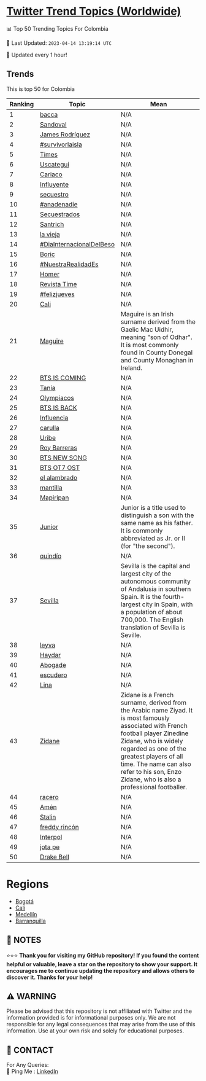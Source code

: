 [Twitter Trend Topics (Worldwide)](https://github.com/ErcinDedeoglu/Twitter-Trend-Topics)
==========


📊 Top 50 Trending Topics For Colombia

📆 Last Updated: `2023-04-14 13:19:14 UTC`

🔧 Updated every 1 hour!


## Trends

This is top 50 for Colombia

| Ranking | Topic | Mean |
| ------- | ------------ | ------------ |
| 1 | [bacca](http://twitter.com/search?q=bacca) | N/A |
| 2 | [Sandoval](http://twitter.com/search?q=Sandoval) | N/A |
| 3 | [James Rodríguez](http://twitter.com/search?q=James+Rodr%c3%adguez) | N/A |
| 4 | [#survivorlaisla](http://twitter.com/search?q=%23survivorlaisla) | N/A |
| 5 | [Times](http://twitter.com/search?q=Times) | N/A |
| 6 | [Uscategui](http://twitter.com/search?q=Uscategui) | N/A |
| 7 | [Cariaco](http://twitter.com/search?q=Cariaco) | N/A |
| 8 | [Influyente](http://twitter.com/search?q=Influyente) | N/A |
| 9 | [secuestro](http://twitter.com/search?q=secuestro) | N/A |
| 10 | [#anadenadie](http://twitter.com/search?q=%23anadenadie) | N/A |
| 11 | [Secuestrados](http://twitter.com/search?q=Secuestrados) | N/A |
| 12 | [Santrich](http://twitter.com/search?q=Santrich) | N/A |
| 13 | [la vieja](http://twitter.com/search?q=la+vieja) | N/A |
| 14 | [#DiaInternacionalDelBeso](http://twitter.com/search?q=%23DiaInternacionalDelBeso) | N/A |
| 15 | [Boric](http://twitter.com/search?q=Boric) | N/A |
| 16 | [#NuestraRealidadEs](http://twitter.com/search?q=%23NuestraRealidadEs) | N/A |
| 17 | [Homer](http://twitter.com/search?q=Homer) | N/A |
| 18 | [Revista Time](http://twitter.com/search?q=Revista+Time) | N/A |
| 19 | [#felizjueves](http://twitter.com/search?q=%23felizjueves) | N/A |
| 20 | [Cali](http://twitter.com/search?q=Cali) | N/A |
| 21 | [Maguire](http://twitter.com/search?q=Maguire) | Maguire is an Irish surname derived from the Gaelic Mac Uidhir, meaning "son of Odhar". It is most commonly found in County Donegal and County Monaghan in Ireland. |
| 22 | [BTS IS COMING](http://twitter.com/search?q=BTS+IS+COMING) | N/A |
| 23 | [Tania](http://twitter.com/search?q=Tania) | N/A |
| 24 | [Olympiacos](http://twitter.com/search?q=Olympiacos) | N/A |
| 25 | [BTS IS BACK](http://twitter.com/search?q=BTS+IS+BACK) | N/A |
| 26 | [Influencia](http://twitter.com/search?q=Influencia) | N/A |
| 27 | [carulla](http://twitter.com/search?q=carulla) | N/A |
| 28 | [Uribe](http://twitter.com/search?q=Uribe) | N/A |
| 29 | [Roy Barreras](http://twitter.com/search?q=Roy+Barreras) | N/A |
| 30 | [BTS NEW SONG](http://twitter.com/search?q=BTS+NEW+SONG) | N/A |
| 31 | [BTS OT7 OST](http://twitter.com/search?q=BTS+OT7+OST) | N/A |
| 32 | [el alambrado](http://twitter.com/search?q=el+alambrado) | N/A |
| 33 | [mantilla](http://twitter.com/search?q=mantilla) | N/A |
| 34 | [Mapiripan](http://twitter.com/search?q=Mapiripan) | N/A |
| 35 | [Junior](http://twitter.com/search?q=Junior) | Junior is a title used to distinguish a son with the same name as his father. It is commonly abbreviated as Jr. or II (for "the second"). |
| 36 | [quindío](http://twitter.com/search?q=quind%c3%ado) | N/A |
| 37 | [Sevilla](http://twitter.com/search?q=Sevilla) | Sevilla is the capital and largest city of the autonomous community of Andalusia in southern Spain. It is the fourth-largest city in Spain, with a population of about 700,000. The English translation of Sevilla is Seville. |
| 38 | [leyva](http://twitter.com/search?q=leyva) | N/A |
| 39 | [Haydar](http://twitter.com/search?q=Haydar) | N/A |
| 40 | [Abogade](http://twitter.com/search?q=Abogade) | N/A |
| 41 | [escudero](http://twitter.com/search?q=escudero) | N/A |
| 42 | [Lina](http://twitter.com/search?q=Lina) | N/A |
| 43 | [Zidane](http://twitter.com/search?q=Zidane) | Zidane is a French surname, derived from the Arabic name Ziyad. It is most famously associated with French football player Zinedine Zidane, who is widely regarded as one of the greatest players of all time. The name can also refer to his son, Enzo Zidane, who is also a professional footballer. |
| 44 | [racero](http://twitter.com/search?q=racero) | N/A |
| 45 | [Amén](http://twitter.com/search?q=Am%c3%a9n) | N/A |
| 46 | [Stalin](http://twitter.com/search?q=Stalin) | N/A |
| 47 | [freddy rincón](http://twitter.com/search?q=freddy+rinc%c3%b3n) | N/A |
| 48 | [Interpol](http://twitter.com/search?q=Interpol) | N/A |
| 49 | [jota pe](http://twitter.com/search?q=jota+pe) | N/A |
| 50 | [Drake Bell](http://twitter.com/search?q=Drake+Bell) | N/A |



# Regions

* [Bogotá](</Colombia/Bogotá.md>)
* [Cali](</Colombia/Cali.md>)
* [Medellín](</Colombia/Medellín.md>)
* [Barranquilla](</Colombia/Barranquilla.md>)



## 📝 NOTES

⭐⭐⭐ **Thank you for visiting my GitHub repository! If you found the content helpful or valuable, leave a star on the repository to show your support. It encourages me to continue updating the repository and allows others to discover it. Thanks for your help!**


## ⚠️ WARNING

Please be advised that this repository is not affiliated with Twitter and the information provided is for informational purposes only. We are not responsible for any legal consequences that may arise from the use of this information. Use at your own risk and solely for educational purposes.


## 📨 CONTACT

 For Any Queries:  
            🏓 Ping Me : [LinkedIn](https://www.linkedin.com/in/ercindedeoglu/)
